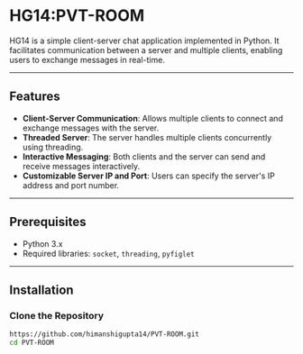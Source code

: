 # HG14:PVT-ROOM

HG14 is a simple client-server chat application implemented in Python. It facilitates communication between a server and multiple clients, enabling users to exchange messages in real-time.

---

## Features

- **Client-Server Communication**: Allows multiple clients to connect and exchange messages with the server.
- **Threaded Server**: The server handles multiple clients concurrently using threading.
- **Interactive Messaging**: Both clients and the server can send and receive messages interactively.
- **Customizable Server IP and Port**: Users can specify the server's IP address and port number.

---

## Prerequisites

- Python 3.x
- Required libraries: `socket`, `threading`, `pyfiglet`

---

## Installation

### Clone the Repository

```bash
https://github.com/himanshigupta14/PVT-ROOM.git
cd PVT-ROOM
